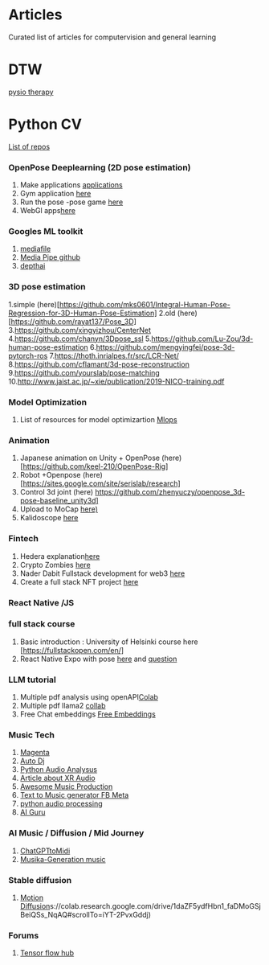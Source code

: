 # Articles
Curated list of articles  for computervision and general learning 

# DTW 
[pysio therapy](https://medium.com/@_samkitjain/physio-pose-a-virtual-physiotherapy-assistant-7d1c17db3159)

# Python CV 
[List of repos](https://pythonrepo.com/tag/animal-pose-estimation_3)

### OpenPose Deeplearning (2D pose estimation)
1. Make applications [applications](https://medium.com/@sduxbury/how-you-can-build-practical-applications-by-quantifying-observations-from-video-e266b945eea0)
2. Gym application [here](https://github.com/Shaun-Fernandes/AI-Gym-Trainer)
3. Run the pose -pose game [here](https://github.com/ortegatron/twisterpose)
4. WebGl apps[here](https://github.com/terryky/tfjs_webgl_app)

### Googles ML toolkit 
1. [mediafile](https://google.github.io/mediapipe/solutions/pose_classification.html)
2. [Media Pipe github](https://github.com/google/mediapipe)
3. [depthai](https://github.com/geaxgx/depthai_blazepose)


### 3D pose estimation 
1.simple (here)[https://github.com/mks0601/Integral-Human-Pose-Regression-for-3D-Human-Pose-Estimation]
2.old (here)[https://github.com/rayat137/Pose_3D]
3.https://github.com/xingyizhou/CenterNet
4.https://github.com/chanyn/3Dpose_ssl
5.https://github.com/Lu-Zou/3d-human-pose-estimation
6.https://github.com/mengyingfei/pose-3d-pytorch-ros
7.https://thoth.inrialpes.fr/src/LCR-Net/
8.https://github.com/cflamant/3d-pose-reconstruction
9.https://github.com/yourslab/pose-matching
10.http://www.jaist.ac.jp/~xie/publication/2019-NICO-training.pdf

### Model Optimization 
1. List of resources for model optimizartion [Mlops](https://github.com/rishabhk108/AdvancedOptML)

### Animation 
1. Japanese animation on Unity + OpenPose (here) [https://github.com/keel-210/OpenPose-Rig]
2. Robot +Openpose (here)[https://sites.google.com/site/serislab/research]
3. Control 3d joint (here) https://github.com/zhenyuczy/openpose_3d-pose-baseline_unity3d]
4. Upload to MoCap [here)](https://github.com/robertjoosten/video2mocap)
5. Kalidoscope [here](https://glitch.com/edit/#!/kalidokit)
### Fintech 
1. Hedera explanation[here](hedera.com)
2. Crypto Zombies [here](https://cryptozombies.io/)
3. Nader Dabit Fullstack development for web3 [here](https://www.youtube.com/watch?v=a0osIaAOFSE&ab_channel=NaderDabit)
4. Create a full stack NFT project [here](https://www.youtube.com/watch?v=a0osIaAOFSE&ab_channel=NaderDabit) 

### React Native /JS 

### full stack course 
1. Basic introduction : University of Helsinki course here [https://fullstackopen.com/en/]
2. React Native Expo with pose [here](https://github.com/tensorflow/tfjs-examples/blob/master/react-native/pose-detection/App.tsx) and [question](https://github.com/tensorflow/tfjs/issues/5705)

### LLM tutorial 
1. Multiple pdf analysis using openAPI[Colab](https://colab.research.google.com/drive/1OZpmLgd5D_qmjTnL5AsD1_ZJDdb7LQZI?usp=sharing)
2. Multiple pdf llama2 [collab](https://github.com/curiousily/Get-Things-Done-with-Prompt-Engineering-and-LangChain/tree/master)
3. Free Chat embeddings [Free Embeddings](https://www.youtube.com/watch?v=QdDoFfkVkcw)

### Music Tech 
1. [Magenta](https://sites.research.google/tonetransfer)
2. [Auto Dj](https://github.com/teticio/Deej-A.I.)
3. [Python Audio Analysus](https://github.com/tyiannak/pyAudioAnalysis)
4. [Article about XR Audio](https://www.linkedin.com/posts/ievgen-gorovyi-1b374375_visual-acoustic-matching-activity-6899291358088286209-HMjO)
5. [Awesome Music Production](https://github.com/ad-si/awesome-music-production)
6. [Text to Music generator FB Meta](https://ai.honu.io/papers/musicgen/)
7. [python audio processing](https://github.com/Metallicode/python_dsp)
8. [AI Guru](https://github.com/AI-Guru/music-generation-research)

### AI Music / Diffusion / Mid Journey
1. [ChatGPTtoMidi](https://huggingface.co/spaces/cbg342/GPT-4-To-Midi)
2. [Musika-Generation music](https://github.com/marcoppasini/musika)

### Stable diffusion
1. [Motion Diffusion](http)s://colab.research.google.com/drive/1daZF5ydfHbn1_faDMoGSjBeiQSs_NqAQ#scrollTo=iYT-2PvxGddj)

### Forums 
1. [Tensor flow hub ](https://discuss.tensorflow.org/)
